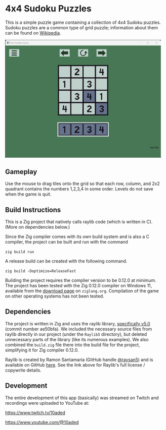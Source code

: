 # 4x4 Sudoku Puzzles

This is a simple puzzle game containing a collection of 4x4 Sudoku puzzles. Sudoku puzzles are a common type of grid puzzle; information about them can be found on [Wikipedia](https://en.wikipedia.org/wiki/Sudoku).

![Screenshot](screenshot.png "A partial solution to one of the Sudoku puzzles.")

## Gameplay

Use the mouse to drag tiles onto the grid so that each row, column, and 2x2 quadrant contains the numbers 1,2,3,4 in some order. Levels do not save when the game is quit.

## Build Instructions

This is a Zig project that natively calls raylib code (which is written in C). (More on dependencies below.)

Since the Zig compiler comes with its own build system and is also a C compiler, the project can be built and run with the command

`zig build run`

A release build can be created with the following command.

`zig build -Doptimize=ReleaseFast`

Building the project requires the complier version to be 0.12.0 at minimum. The project has been tested with the Zig 0.12.0 compiler on Windows 11, available from the [download page](https://ziglang.org/download/) on `ziglang.org`. Compilation of the game on other operating systems has not been tested.

## Dependencies

The project is written in Zig and uses the raylib library, [specifically v5.0](https://github.com/raysan5/raylib/releases/tag/5.0) (commit number ae50bfa). We included the necessary source files from raylib directly in our project (under the `Raylib5` directory), but deleted unnecessary parts of the library (like its numerous examples). We also combined the `build.zig` file there into the build file for the project, simplifying it for Zig compiler 0.12.0.

Raylib is created by Ramon Santamaria (GitHub handle [@raysan5](https://github.com/raysan5)) and is available on GitHub [here](https://github.com/raysan5/raylib). See the link above for Raylib's full license / copywrite details.

## Development

The entire development of this app (basically) was streamed on Twitch and recordings were uploaded to YouTube at:

https://www.twitch.tv/10aded

https://www.youtube.com/@10aded
